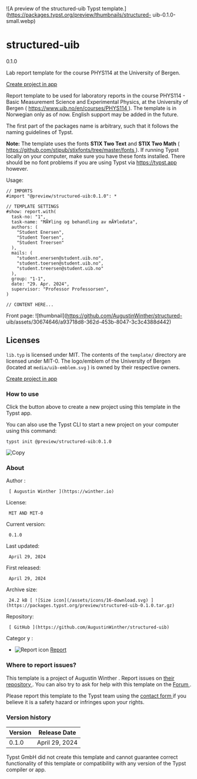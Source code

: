 ![A preview of the structured-uib Typst
template.](https://packages.typst.org/preview/thumbnails/structured-
uib-0.1.0-small.webp)

#  structured-uib

0.1.0

Lab report template for the course PHYS114 at the University of Bergen.

[ Create project in app ](/app?template=structured-uib&version=0.1.0)

Report template to be used for laboratory reports in the course PHYS114 -
Basic Measurement Science and Experimental Physics, at the University of
Bergen ( [ https://www.uib.no/en/courses/PHYS114
](https://www.uib.no/en/courses/PHYS114) ). The template is in Norwegian only
as of now. English support may be added in the future.

The first part of the packages name is arbitrary, such that it follows the
naming guidelines of Typst.

**Note:** The template uses the fonts **STIX Two Text** and **STIX Two Math**
( [ https://github.com/stipub/stixfonts/tree/master/fonts
](https://github.com/stipub/stixfonts/tree/master/fonts) ). If running Typst
locally on your computer, make sure you have these fonts installed. There
should be no font problems if you are using Typst via [ https://typst.app
](https://typst.app/) however.

Usage:

    
    
    // IMPORTS
    #import "@preview/structured-uib:0.1.0": *
    
    // TEMPLATE SETTINGS
    #show: report.with(
      task-no: "1",
      task-name: "MÃ¥ling og behandling av mÃ¥ledata",
      authors: (
        "Student Enersen",
        "Student Toersen", 
        "Student Treersen"
      ),
      mails: (
        "student.enersen@student.uib.no", 
        "student.toersen@student.uib.no", 
        "student.treersen@student.uib.no"
      ),
      group: "1-1",
      date: "29. Apr. 2024",
      supervisor: "Professor Professorsen",
    )
    
    // CONTENT HERE...
    

Front page: ![thumbnail](https://github.com/AugustinWinther/structured-
uib/assets/30674646/a93718d8-362d-453b-8047-3c3c4388d442)

##  Licenses

` lib.typ ` is licensed under MIT. The contents of the ` template/ ` directory
are licensed under MIT-0. The logo/emblem of the University of Bergen (located
at ` media/uib-emblem.svg ` ) is owned by their respective owners.

[ Create project in app ](/app?template=structured-uib&version=0.1.0)

###  How to use

Click the button above to create a new project using this template in the
Typst app.

You can also use the Typst CLI to start a new project on your computer using
this command:

    
    
    typst init @preview/structured-uib:0.1.0

![Copy](/assets/icons/16-copy.svg)

###  About

Author  :

     [ Augustin Winther ](https://winther.io)
License:

     MIT AND MIT-0 
Current version:

     0.1.0 
Last updated:

     April 29, 2024 
First released:

     April 29, 2024 
Archive size:

     24.2 kB [ ![Size icon](/assets/icons/16-download.svg) ](https://packages.typst.org/preview/structured-uib-0.1.0.tar.gz)
Repository:

     [ GitHub ](https://github.com/AugustinWinther/structured-uib)
Categor  y  :

    

  * ![Report icon](/assets/icons/16-speak.svg) [ Report ](https://typst.app/universe/search/?category=report)

###  Where to report issues?

This  template  is a project of  Augustin Winther  .  Report issues on  [
their repository ](https://github.com/AugustinWinther/structured-uib) .  You
can also try to ask for help with this  template  on the  [ Forum
](https://forum.typst.app) .

Please report this  template  to the Typst team using the  [ contact form
](https://typst.app/contact) if you believe it is a safety hazard or infringes
upon your rights.

###  Version history

Version  |  Release Date   
---|---  
0.1.0  |  April 29, 2024   
  
Typst GmbH did not create this  template  and cannot guarantee correct
functionality of this  template  or compatibility with any version of the
Typst compiler or app.

